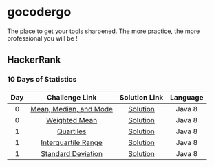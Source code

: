 # gocodergo

The place to get your tools sharpened. The more practice, the more professional you will be !

## HackerRank

### 10 Days of Statistics

| Day | Challenge Link | Solution Link | Language | 
|:---:|:-----------------------:|:------------:|:--------:|
|  0  | [Mean, Median, and Mode](https://www.hackerrank.com/challenges/s10-basic-statistics) | [Solution](https://github.com/leightek/gocodergo/blob/main/src/main/java/leightek/hackerrank/tendaysstat/MeanMedianMode.java) |Java 8 |
|  0  | [Weighted Mean](https://www.hackerrank.com/challenges/s10-weighted-mean) | [Solution](https://github.com/leightek/gocodergo/blob/main/src/main/java/leightek/hackerrank/tendaysstat/WeightedMean.java) | Java 8 |
|  1  | [Quartiles](https://www.hackerrank.com/challenges/s10-quartiles) | [Solution](https://github.com/leightek/gocodergo/blob/main/src/main/java/leightek/hackerrank/tendaysstat/Quartiles.java) | Java 8 |
|  1  | [Interquartile Range](https://www.hackerrank.com/challenges/s10-interquartile-range) | [Solution](https://github.com/leightek/gocodergo/blob/main/src/main/java/leightek/hackerrank/tendaysstat/InterquartileRange.java) | Java 8 |
|  1  | [Standard Deviation](https://www.hackerrank.com/challenges/s10-standard-deviation) | [Solution](https://github.com/leightek/gocodergo/blob/main/src/main/java/leightek/hackerrank/tendaysstat/StandardDeviation.java) | Java 8 |